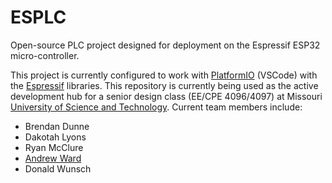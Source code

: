 # ESPLC
Open-source PLC project designed for deployment on the Espressif ESP32 micro-controller.

This project is currently configured to work with <a href="https://platformio.org/platformio-ide">PlatformIO</a> (VSCode) with the <a href = "https://docs.platformio.org/en/latest/platforms/espressif32.html">Espressif</a> libraries.
This repository is currently being used as the active development hub for a senior design class (EE/CPE 4096/4097) at Missouri <a href="https://www.mst.edu/">University of Science and Technology</a>.
Current team members include:
  - Brendan Dunne 
  - Dakotah Lyons
  - Ryan McClure
  - <a href="mailto:aswmkm@umsystem.edu">Andrew Ward</a>
  - Donald Wunsch
